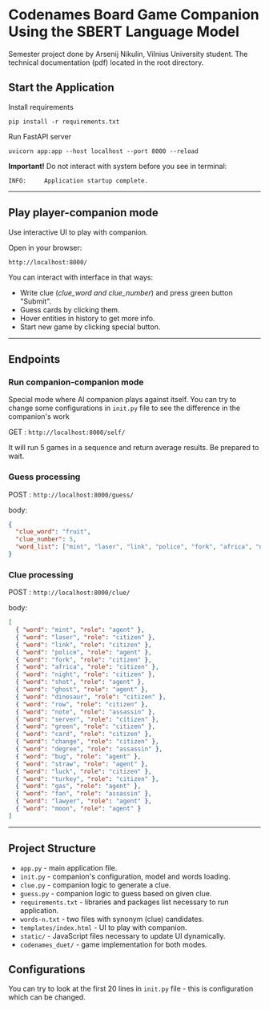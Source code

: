 # Codenames Board Game Companion Using the SBERT Language Model

Semester project done by Arsenij Nikulin, Vilnius University student. The technical documentation (pdf) located in the root directory.

## Start the Application

Install requirements
```commandline
pip install -r requirements.txt
``` 

Run FastAPI server
```commandline
uvicorn app:app --host localhost --port 8000 --reload
```

**Important!** Do not interact with system before you see in terminal:

```commandline
INFO:     Application startup complete.
```

---

## Play player-companion mode

Use interactive UI to play with companion.

Open in your browser:

```commandline
http://localhost:8000/
```

You can interact with interface in that ways:

- Write clue (*clue_word and clue_number*) and press green button "Submit".
- Guess cards by clicking them.
- Hover entities in history to get more info. 
- Start new game by clicking special button.

---

## Endpoints

### Run companion-companion mode

Special mode where AI companion plays against itself. 
You can try to change some configurations in `init.py` file to see the difference in the companion's work

GET : `http://localhost:8000/self/`

It will run 5 games in a sequence and return average results. Be prepared to wait.

### Guess processing

POST : `http://localhost:8000/guess/`

body: 
```json
{
  "clue_word": "fruit",
  "clue_number": 5,
  "word_list": ["mint", "laser", "link", "police", "fork", "africa", "night", "shot", "ghost", "dinosaur", "row", "note", "server", "green", "card", "change", "degree", "bug", "straw", "luck", "turkey", "gas", "apple", "lawyer", "moon"]
}
```

### Clue processing

POST : `http://localhost:8000/clue/`

body:
```json
[
  { "word": "mint", "role": "agent" },
  { "word": "laser", "role": "citizen" },
  { "word": "link", "role": "citizen" },
  { "word": "police", "role": "agent" },
  { "word": "fork", "role": "citizen" },
  { "word": "africa", "role": "citizen" },
  { "word": "night", "role": "citizen" },
  { "word": "shot", "role": "agent" },
  { "word": "ghost", "role": "agent" },
  { "word": "dinosaur", "role": "citizen" },
  { "word": "row", "role": "citizen" },
  { "word": "note", "role": "assassin" },
  { "word": "server", "role": "citizen" },
  { "word": "green", "role": "citizen" },
  { "word": "card", "role": "citizen" },
  { "word": "change", "role": "citizen" },
  { "word": "degree", "role": "assassin" },
  { "word": "bug", "role": "agent" },
  { "word": "straw", "role": "agent" },
  { "word": "luck", "role": "citizen" },
  { "word": "turkey", "role": "citizen" },
  { "word": "gas", "role": "agent" },
  { "word": "fan", "role": "assassin" },
  { "word": "lawyer", "role": "agent" },
  { "word": "moon", "role": "agent" }
]
```

---

## Project Structure

- `app.py` - main application file.
- `init.py` - companion's configuration, model and words loading.
- `clue.py` - companion logic to generate a clue.
- `guess.py` - companion logic to guess based on given clue.
- `requirements.txt` - libraries and packages list necessary to run application.
- `words-n.txt` - two files with synonym (clue) candidates.
- `templates/index.html` - UI to play with companion.
- `static/` - JavaScript files necessary to update UI dynamically.
- `codenames_duet/` - game implementation for both modes.

## Configurations

You can try to look at the first 20 lines in `init.py` file - this is configuration which can be changed.